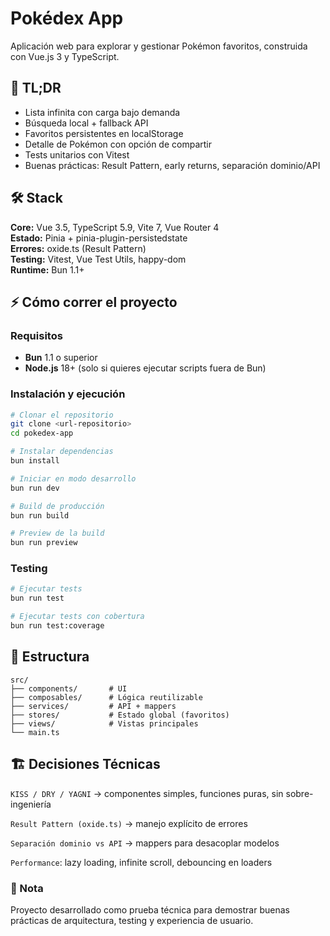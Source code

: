 # Pokédex App

Aplicación web para explorar y gestionar Pokémon favoritos, construida con Vue.js 3 y TypeScript.

## 🚀 TL;DR

- Lista infinita con carga bajo demanda
- Búsqueda local + fallback API
- Favoritos persistentes en localStorage
- Detalle de Pokémon con opción de compartir
- Tests unitarios con Vitest
- Buenas prácticas: Result Pattern, early returns, separación dominio/API

## 🛠️ Stack

**Core:** Vue 3.5, TypeScript 5.9, Vite 7, Vue Router 4  
**Estado:** Pinia + pinia-plugin-persistedstate  
**Errores:** oxide.ts (Result Pattern)  
**Testing:** Vitest, Vue Test Utils, happy-dom  
**Runtime:** Bun 1.1+

## ⚡ Cómo correr el proyecto

### Requisitos

- **Bun** 1.1 o superior
- **Node.js** 18+ (solo si quieres ejecutar scripts fuera de Bun)

### Instalación y ejecución

```bash
# Clonar el repositorio
git clone <url-repositorio>
cd pokedex-app

# Instalar dependencias
bun install

# Iniciar en modo desarrollo
bun run dev

# Build de producción
bun run build

# Preview de la build
bun run preview
```

### Testing

```bash
# Ejecutar tests
bun run test

# Ejecutar tests con cobertura
bun run test:coverage
```

## 📁 Estructura

```text
src/
├── components/       # UI
├── composables/      # Lógica reutilizable
├── services/         # API + mappers
├── stores/           # Estado global (favoritos)
├── views/            # Vistas principales
└── main.ts
```

## 🏗️ Decisiones Técnicas

`KISS / DRY / YAGNI` → componentes simples, funciones puras, sin sobre-ingeniería

`Result Pattern (oxide.ts)` → manejo explícito de errores

`Separación dominio vs API` → mappers para desacoplar modelos

`Performance`: lazy loading, infinite scroll, debouncing en loaders

### 📝 Nota

Proyecto desarrollado como prueba técnica para demostrar buenas prácticas de arquitectura, testing y experiencia de usuario.
